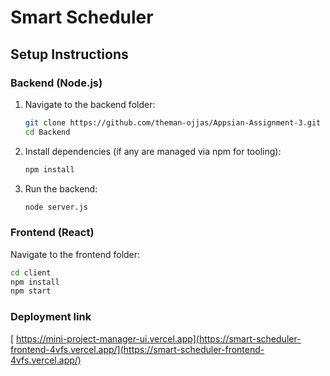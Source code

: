 # Smart Scheduler

## Setup Instructions

### Backend (Node.js)

1. Navigate to the backend folder:
   ```bash
   git clone https://github.com/theman-ojjas/Appsian-Assignment-3.git
   cd Backend
   
2. Install dependencies (if any are managed via npm for tooling):

   ```bash
   npm install


4. Run the backend:

   ```bash
   node server.js

### Frontend (React)
Navigate to the frontend folder:

```bash
cd client
npm install
npm start

```
### Deployment link
 [ https://mini-project-manager-ui.vercel.app](https://smart-scheduler-frontend-4vfs.vercel.app/](https://smart-scheduler-frontend-4vfs.vercel.app/)
